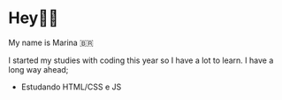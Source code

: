 # Hey👋🏼
My name is Marina 🇧🇷 

I started my studies with coding this year so I have a lot to learn. I have a long way ahead;
 
 - Estudando HTML/CSS e JS
